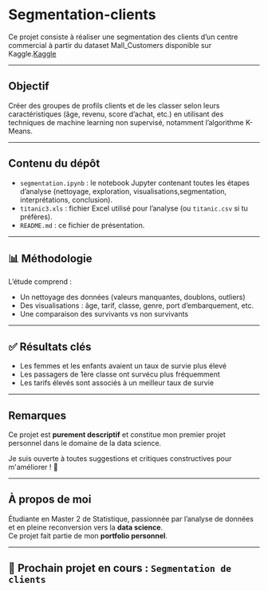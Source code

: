 # Segmentation-clients

Ce projet consiste à réaliser une segmentation des clients d’un centre commercial à partir du dataset Mall_Customers
disponible sur Kaggle.[Kaggle](https://www.kaggle.com/datasets/vjchoudhary7/customer-segmentation-tutorial-in-python)

---

## Objectif
Créer des groupes de profils clients et de les classer selon leurs caractéristiques (âge, revenu, score d’achat, etc.) en utilisant des techniques de machine learning non supervisé, notamment l’algorithme K-Means.

---

## Contenu du dépôt

- `segmentation.ipynb` : le notebook Jupyter contenant toutes les étapes d’analyse (nettoyage, exploration, visualisations,segmentation, interprétations, conclusion).
- `titanic3.xls` : fichier Excel utilisé pour l’analyse (ou `titanic.csv` si tu préfères).
- `README.md` : ce fichier de présentation.

---

## 📊 Méthodologie

L’étude comprend :
- Un nettoyage des données (valeurs manquantes, doublons, outliers)
- Des visualisations : âge, tarif, classe, genre, port d’embarquement, etc.
- Une comparaison des survivants vs non survivants

---

## ✅ Résultats clés

- Les femmes et les enfants avaient un taux de survie plus élevé
- Les passagers de 1ère classe ont survécu plus fréquemment
- Les tarifs élevés sont associés à un meilleur taux de survie

---

## Remarques

Ce projet est **purement descriptif** et constitue mon premier projet personnel dans le domaine de la data science.

Je suis ouverte à toutes suggestions et critiques constructives pour m'améliorer ! 🙏

---

## À propos de moi

Étudiante en Master 2 de Statistique, passionnée par l’analyse de données et en pleine reconversion vers la **data science**.  
Ce projet fait partie de mon **portfolio personnel**.

---

## 🧠 Prochain projet en cours : `Segmentation de clients`
